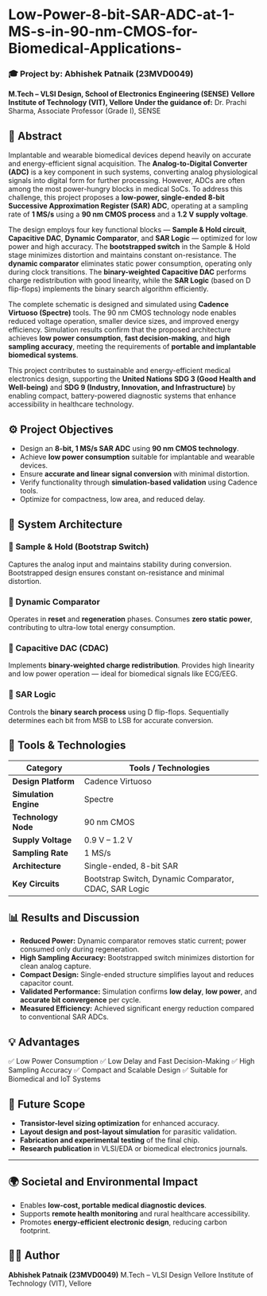 # Low-Power-8-bit-SAR-ADC-at-1-MS-s-in-90-nm-CMOS-for-Biomedical-Applications-

### 🎓 Project by: **Abhishek Patnaik (23MVD0049)**

**M.Tech – VLSI Design, School of Electronics Engineering (SENSE)**
**Vellore Institute of Technology (VIT), Vellore**
**Under the guidance of:** Dr. Prachi Sharma, Associate Professor (Grade I), SENSE



## 🧠 Abstract

Implantable and wearable biomedical devices depend heavily on accurate and energy-efficient signal acquisition. The **Analog-to-Digital Converter (ADC)** is a key component in such systems, converting analog physiological signals into digital form for further processing. However, ADCs are often among the most power-hungry blocks in medical SoCs. To address this challenge, this project proposes a **low-power, single-ended 8-bit Successive Approximation Register (SAR) ADC**, operating at a sampling rate of **1 MS/s** using a **90 nm CMOS process** and a **1.2 V supply voltage**.

The design employs four key functional blocks — **Sample & Hold circuit**, **Capacitive DAC**, **Dynamic Comparator**, and **SAR Logic** — optimized for low power and high accuracy. The **bootstrapped switch** in the Sample & Hold stage minimizes distortion and maintains constant on-resistance. The **dynamic comparator** eliminates static power consumption, operating only during clock transitions. The **binary-weighted Capacitive DAC** performs charge redistribution with good linearity, while the **SAR Logic** (based on D flip-flops) implements the binary search algorithm efficiently.

The complete schematic is designed and simulated using **Cadence Virtuoso (Spectre)** tools. The 90 nm CMOS technology node enables reduced voltage operation, smaller device sizes, and improved energy efficiency. Simulation results confirm that the proposed architecture achieves **low power consumption**, **fast decision-making**, and **high sampling accuracy**, meeting the requirements of **portable and implantable biomedical systems**.

This project contributes to sustainable and energy-efficient medical electronics design, supporting the **United Nations SDG 3 (Good Health and Well-being)** and **SDG 9 (Industry, Innovation, and Infrastructure)** by enabling compact, battery-powered diagnostic systems that enhance accessibility in healthcare technology.



## ⚙️ Project Objectives

* Design an **8-bit, 1 MS/s SAR ADC** using **90 nm CMOS technology**.
* Achieve **low power consumption** suitable for implantable and wearable devices.
* Ensure **accurate and linear signal conversion** with minimal distortion.
* Verify functionality through **simulation-based validation** using Cadence tools.
* Optimize for compactness, low area, and reduced delay.


## 🧩 System Architecture

### 🔸 Sample & Hold (Bootstrap Switch)

Captures the analog input and maintains stability during conversion.
Bootstrapped design ensures constant on-resistance and minimal distortion.

### 🔸 Dynamic Comparator

Operates in **reset** and **regeneration** phases.
Consumes **zero static power**, contributing to ultra-low total energy consumption.

### 🔸 Capacitive DAC (CDAC)

Implements **binary-weighted charge redistribution**.
Provides high linearity and low power operation — ideal for biomedical signals like ECG/EEG.

### 🔸 SAR Logic

Controls the **binary search process** using D flip-flops.
Sequentially determines each bit from MSB to LSB for accurate conversion.



## 🧮 Tools & Technologies

| Category              | Tools / Technologies                                  |
| --------------------- | ----------------------------------------------------- |
| **Design Platform**   | Cadence Virtuoso                                      |
| **Simulation Engine** | Spectre                                               |
| **Technology Node**   | 90 nm CMOS                                            |
| **Supply Voltage**    | 0.9 V – 1.2 V                                         |
| **Sampling Rate**     | 1 MS/s                                                |
| **Architecture**      | Single-ended, 8-bit SAR                               |
| **Key Circuits**      | Bootstrap Switch, Dynamic Comparator, CDAC, SAR Logic |


## 📊 Results and Discussion

* **Reduced Power:** Dynamic comparator removes static current; power consumed only during regeneration.
* **High Sampling Accuracy:** Bootstrapped switch minimizes distortion for clean analog capture.
* **Compact Design:** Single-ended structure simplifies layout and reduces capacitor count.
* **Validated Performance:** Simulation confirms **low delay**, **low power**, and **accurate bit convergence** per cycle.
* **Measured Efficiency:** Achieved significant energy reduction compared to conventional SAR ADCs.


## 💡 Advantages

✅ Low Power Consumption
✅ Low Delay and Fast Decision-Making
✅ High Sampling Accuracy
✅ Compact and Scalable Design
✅ Suitable for Biomedical and IoT Systems


## 🔮 Future Scope

* **Transistor-level sizing optimization** for enhanced accuracy.
* **Layout design and post-layout simulation** for parasitic validation.
* **Fabrication and experimental testing** of the final chip.
* **Research publication** in VLSI/EDA or biomedical electronics journals.

---

## 🌍 Societal and Environmental Impact

* Enables **low-cost, portable medical diagnostic devices**.
* Supports **remote health monitoring** and rural healthcare accessibility.
* Promotes **energy-efficient electronic design**, reducing carbon footprint.


## 👨‍💻 Author

**Abhishek Patnaik (23MVD0049)**
M.Tech – VLSI Design
Vellore Institute of Technology (VIT), Vellore

